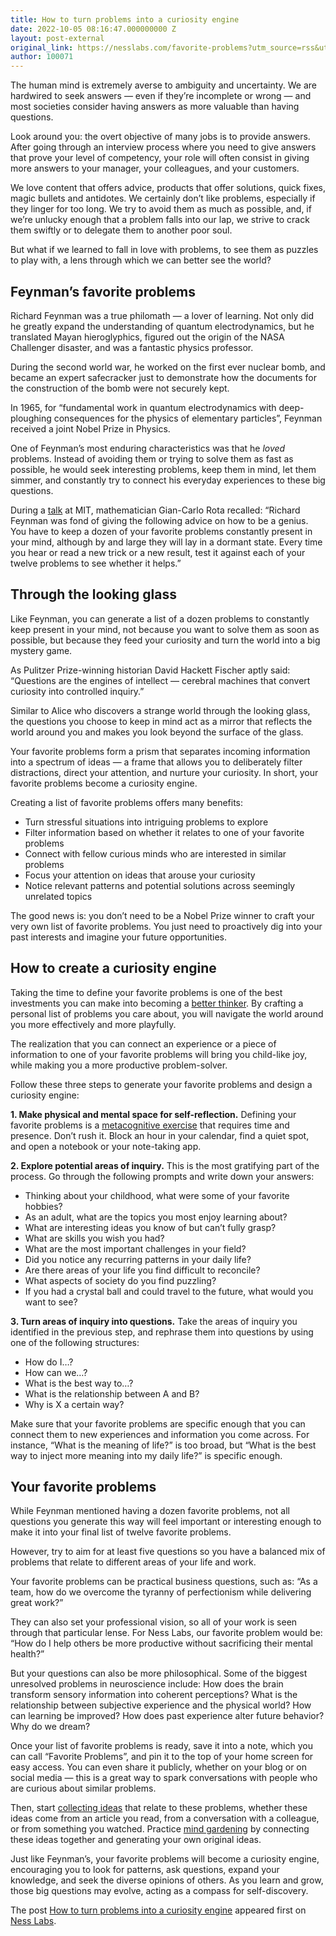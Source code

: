 ```yaml
---
title: How to turn problems into a curiosity engine
date: 2022-10-05 08:16:47.000000000 Z
layout: post-external
original_link: https://nesslabs.com/favorite-problems?utm_source=rss&utm_medium=rss&utm_campaign=favorite-problems
author: 100071
---
```


The human mind is extremely averse to ambiguity and uncertainty. We are hardwired to seek answers — even if they’re incomplete or wrong — and most societies consider having answers as more valuable than having questions.

Look around you: the overt objective of many jobs is to provide answers. After going through an interview process where you need to give answers that prove your level of competency, your role will often consist in giving more answers to your manager, your colleagues, and your customers.

We love content that offers advice, products that offer solutions, quick fixes, magic bullets and antidotes. We certainly don’t like problems, especially if they linger for too long. We try to avoid them as much as possible, and, if we’re unlucky enough that a problem falls into our lap, we strive to crack them swiftly or to delegate them to another poor soul.

But what if we learned to fall in love with problems, to see them as puzzles to play with, a lens through which we can better see the world?

## Feynman’s favorite problems

Richard Feynman was a true philomath — a lover of learning. Not only did he greatly expand the understanding of quantum electrodynamics, but he translated Mayan hieroglyphics, figured out the origin of the NASA Challenger disaster, and was a fantastic physics professor.

During the second world war, he worked on the first ever nuclear bomb, and became an expert safecracker just to demonstrate how the documents for the construction of the bomb were not securely kept.

In 1965, for “fundamental work in quantum electrodynamics with deep-ploughing consequences for the physics of elementary particles”, Feynman received a joint Nobel Prize in Physics.

One of Feynman’s most enduring characteristics was that he _loved_ problems. Instead of avoiding them or trying to solve them as fast as possible, he would seek interesting problems, keep them in mind, let them simmer, and constantly try to connect his everyday experiences to these big questions.

During a [talk](https://alumni.media.mit.edu/~cahn/life/gian-carlo-rota-10-lessons.html) at MIT, mathematician Gian-Carlo Rota recalled: “Richard Feynman was fond of giving the following advice on how to be a genius. You have to keep a dozen of your favorite problems constantly present in your mind, although by and large they will lay in a dormant state. Every time you hear or read a new trick or a new result, test it against each of your twelve problems to see whether it helps.”

## Through the looking glass

Like Feynman, you can generate a list of a dozen problems to constantly keep present in your mind, not because you want to solve them as soon as possible, but because they feed your curiosity and turn the world into a big mystery game.

As Pulitzer Prize-winning historian ​​David Hackett Fischer aptly said: “Questions are the engines of intellect — cerebral machines that convert curiosity into controlled inquiry.”

Similar to Alice who discovers a strange world through the looking glass, the questions you choose to keep in mind act as a mirror that reflects the world around you and makes you look beyond the surface of the glass.

Your favorite problems form a prism that separates incoming information into a spectrum of ideas — a frame that allows you to deliberately filter distractions, direct your attention, and nurture your curiosity. In short, your favorite problems become a curiosity engine.

Creating a list of favorite problems offers many benefits:

- Turn stressful situations into intriguing problems to explore
- Filter information based on whether it relates to one of your favorite problems
- Connect with fellow curious minds who are interested in similar problems
- Focus your attention on ideas that arouse your curiosity
- Notice relevant patterns and potential solutions across seemingly unrelated topics

The good news is: you don’t need to be a Nobel Prize winner to craft your very own list of favorite problems. You just need to proactively dig into your past interests and imagine your future opportunities.

## How to create a curiosity engine

Taking the time to define your favorite problems is one of the best investments you can make into becoming a [better thinker](https://nesslabs.com/how-to-think-better). By crafting a personal list of problems you care about, you will navigate the world around you more effectively and more playfully.

The realization that you can connect an experience or a piece of information to one of your favorite problems will bring you child-like joy, while making you a more productive problem-solver.

Follow these three steps to generate your favorite problems and design a curiosity engine:

**1. Make physical and mental space for self-reflection.** Defining your favorite problems is a [metacognitive exercise](https://nesslabs.com/metacognition) that requires time and presence. Don’t rush it. Block an hour in your calendar, find a quiet spot, and open a notebook or your note-taking app.

**2. Explore potential areas of inquiry.** This is the most gratifying part of the process. Go through the following prompts and write down your answers:

- Thinking about your childhood, what were some of your favorite hobbies?
- As an adult, what are the topics you most enjoy learning about?
- What are interesting ideas you know of but can’t fully grasp?
- What are skills you wish you had?
- What are the most important challenges in your field?
- Did you notice any recurring patterns in your daily life?
- Are there areas of your life you find difficult to reconcile?
- What aspects of society do you find puzzling?
- If you had a crystal ball and could travel to the future, what would you want to see?

**3. Turn areas of inquiry into questions.** Take the areas of inquiry you identified in the previous step, and rephrase them into questions by using one of the following structures:

- How do I…?
- How can we…?
- What is the best way to…?
- What is the relationship between A and B?
- Why is X a certain way?

Make sure that your favorite problems are specific enough that you can connect them to new experiences and information you come across. For instance, “What is the meaning of life?” is too broad, but “What is the best way to inject more meaning into my daily life?” is specific enough.

## Your favorite problems

While Feynman mentioned having a dozen favorite problems, not all questions you generate this way will feel important or interesting enough to make it into your final list of twelve favorite problems.

However, try to aim for at least five questions so you have a balanced mix of problems that relate to different areas of your life and work.

Your favorite problems can be practical business questions, such as: “As a team, how do we overcome the tyranny of perfectionism while delivering great work?”

They can also set your professional vision, so all of your work is seen through that particular lense. For Ness Labs, our favorite problem would be: “How do I help others be more productive without sacrificing their mental health?”

But your questions can also be more philosophical. Some of the biggest unresolved problems in neuroscience include: How does the brain transform sensory information into coherent perceptions? What is the relationship between subjective experience and the physical world? How can learning be improved? How does past experience alter future behavior? Why do we dream?

Once your list of favorite problems is ready, save it into a note, which you can call “Favorite Problems”, and pin it to the top of your home screen for easy access. You can even share it publicly, whether on your blog or on social media — this is a great way to spark conversations with people who are curious about similar problems.

Then, start [collecting ideas](https://nesslabs.com/from-collector-to-creator) that relate to these problems, whether these ideas come from an article you read, from a conversation with a colleague, or from something you watched. Practice [mind gardening](https://nesslabs.com/mind-garden) by connecting these ideas together and generating your own original ideas.

Just like Feynman’s, your favorite problems will become a curiosity engine, encouraging you to look for patterns, ask questions, expand your knowledge, and seek the diverse opinions of others. As you learn and grow, those big questions may evolve, acting as a compass for self-discovery.

The post [How to turn problems into a curiosity engine](https://nesslabs.com/favorite-problems) appeared first on [Ness Labs](https://nesslabs.com).

